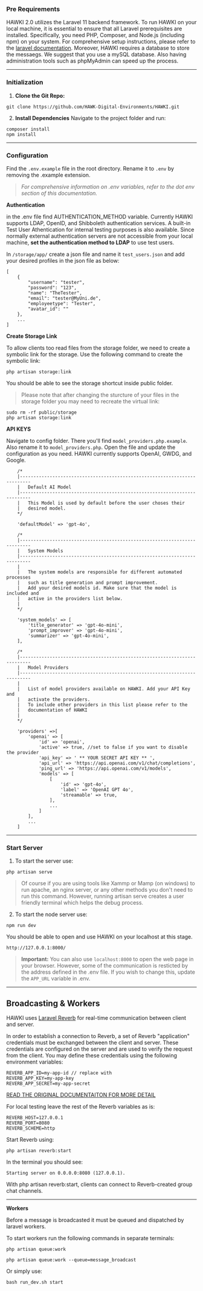 
### Pre Requirements

HAWKI 2.0 utilizes the Laravel 11 backend framework. To run HAWKI on your local machine, it is essential to ensure that all Laravel prerequisites are installed. Specifically, you need PHP, Composer, and Node.js (including npm) on your system. For comprehensive setup instructions, please refer to the [laravel documentation](https://laravel.com/docs/11.x).
Moreover, HAWKI requires a database to store the messaegs. We suggest that you use a mySQL database. Also having administration tools such as phpMyAdmin can speed up the process.

---
### Initialization

1. **Clone the Git Repo:**

```
git clone https://github.com/HAWK-Digital-Environments/HAWKI.git
```

2. **Install Dependencies**
Navigate to the project folder and run:

```
composer install
npm install
```


---
### Configuration

Find the `.env.example` file in the root directory. Rename it to `.env` by removing the .example extension.

>*For comprehensive information on .env variables, refer to the dot env section of this documentation.*


**Authentication**

in the .env file find AUTHENTICATION_METHOD variable.
Currently HAWKI supports LDAP, OpenID, and Shibboleth authentication services. A built-in Test User Athentication for internal testing purposes is also available. 
Since normally external authentication servers are not accessible from your local machine, **set the authentication method to LDAP** to use test users.

In `/storage/app/` create a json file and name it `test_users.json` and add your desired profiles in the json file as below:

```
[
    {
        "username": "tester",
        "password": "123",
        "name": "TheTester",
        "email": "tester@MyUni.de",
        "employeetype": "Tester",
        "avatar_id": ""
    },
    ...
]
```


**Create Storage Link**

To allow clients too read files from the storage folder, we need to create a symbolic link for the storage.
Use the following command to create the symbolic link:

```
php artisan storage:link
```

You should be able to see the storage shortcut inside public folder.

>Please note that after changing the sturcture of your files in the storage folder you may need to recreate the virtual link:

```
sudo rm -rf public/storage
php artisan storage:link
```



**API KEYS**

Navigate to config folder. There you'll find `model_providers.php.example`. Also rename it to `model_providers.php`.
Open the file and update the configuration as you need. HAWKI currently supports OpenAI, GWDG, and Google.


```
    /*
    |--------------------------------------------------------------------------
    |   Default AI Model
    |--------------------------------------------------------------------------
    |   This Model is used by default before the user choses their
    |   desired model.
    */
    
    'defaultModel' => 'gpt-4o',

    /*
    |--------------------------------------------------------------------------
    |   System Models
    |--------------------------------------------------------------------------
    |
    |   The system models are responsible for different automated processes
    |   such as title generation and prompt improvement.
    |   Add your desired models id. Make sure that the model is included and 
    |   active in the providers list below.
    |
    */
    
    'system_models' => [
        'title_generator' => 'gpt-4o-mini',
        'prompt_improver' => 'gpt-4o-mini',
        'summarizer' => 'gpt-4o-mini',
    ],

    /*
    |--------------------------------------------------------------------------
    |   Model Providers
    |--------------------------------------------------------------------------
    |
    |   List of model providers available on HAWKI. Add your API Key and 
    |   activate the providers.
    |   To include other providers in this list please refer to the
    |   documentation of HAWKI
    |
    */

    'providers' =>[
        'openai' => [
            'id' => 'openai',
            'active' => true, //set to false if you want to disable the provider
            'api_key' => ' ** YOUR SECRET API KEY ** ',
            'api_url' => 'https://api.openai.com/v1/chat/completions',
            'ping_url' => 'https://api.openai.com/v1/models',
            'models' => [
                [
                    'id' => 'gpt-4o',
                    'label' => 'OpenAI GPT 4o',
                    'streamable' => true,
                ],
                ...  
            ]
        ],
        ...
    ]
```

---
### Start Server

1. To start the server use:
```
php artisan serve
```
>Of course if you are using tools like Xammp or Mamp (on windows) to run apache, an nginx server, or any other methods you don't need to run this command. However, running artisan serve creates a user friendly terminal which helps the debug process.

2. To start the node server use:

```
npm run dev
```

You should be able to open and use HAWKI on your localhost at this stage.

```
http://127.0.0.1:8000/
```

>**Important:** You can also use `localhost:8000` to open the web page in your browser. However, some of the communication is resticted by the address defined in the .env file.
If you wish to change this, update the `APP_URL` variable in .env.



---
## Broadcasting & Workers

HAWKI uses [Laravel Reverb](https://reverb.laravel.com/) for real-time communication between client and server.


In order to establish a connection to Reverb, a set of Reverb "application" credentials must be exchanged between the client and server. These credentials are configured on the server and are used to verify the request from the client. You may define these credentials using the following environment variables:

```
REVERB_APP_ID=my-app-id // replace with 
REVERB_APP_KEY=my-app-key
REVERB_APP_SECRET=my-app-secret
```

[READ THE ORIGINAL DOCUMENTAITON FOR MORE DETAIL](https://laravel.com/docs/11.x/reverb#application-credentials)

For local testing leave the rest of the Reverb variables as is:

```
REVERB_HOST=127.0.0.1
REVERB_PORT=8080
REVERB_SCHEME=http
```

Start Reverb using:

```
php artisan reverb:start
```

In the terminal you should see:
```
Starting server on 0.0.0.0:8080 (127.0.0.1). 
```

With php artisan reverb:start, clients can connect to Reverb-created group chat channels.



---
**Workers**

Before a message is broadcasted it must be queued and dispatched by laravel workers.

To start workers run the following commands in separate terminals:

```
php artisan queue:work
```
```
php artisan queue:work --queue=message_broadcast
```

Or simply use:
```
bash run_dev.sh start
```
